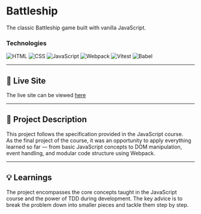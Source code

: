 # Battleship

The classic Battleship game built with vanilla JavaScript.

### Technologies
![HTML](https://img.shields.io/badge/HTML-E34F26?style=flat&logo=html5&logoColor=white)
![CSS](https://img.shields.io/badge/CSS-1572B6?style=flat&logo=css3&logoColor=white)
![JavaScript](https://img.shields.io/badge/JavaScript-F7DF1E?style=flat&logo=javascript&logoColor=black)
![Webpack](https://img.shields.io/badge/Webpack-8DD6F9?style=flat&logo=webpack&logoColor=black)
![Vitest](https://img.shields.io/badge/Vitest-10B981?style=flat&logo=vitest&logoColor=white)
![Babel](https://img.shields.io/badge/Babel-F9DC3E?style=flat&logo=babel&logoColor=black)

---

## 🚀 Live Site

The live site can be viewed [here](https://ele-00.github.io/top-battleship/)

---

## 📝 Project Description

This project follows the specification provided in the JavaScript course.  
As the final project of the course, it was an opportunity to apply everything learned so far — from basic JavaScript concepts to DOM manipulation, event handling, and modular code structure using Webpack.

---

## 💡 Learnings
The project encompasses the core concepts taught in the JavaScript course and the power of TDD during development. The key advice is to break the problem down into smaller pieces and tackle them step by step.  

